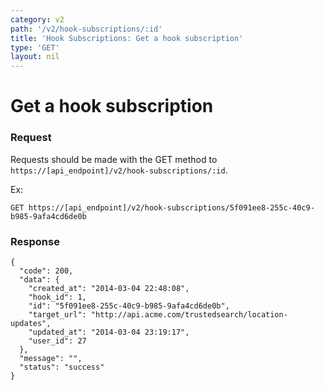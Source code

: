 ```yaml
---
category: v2
path: '/v2/hook-subscriptions/:id'
title: 'Hook Subscriptions: Get a hook subscription'
type: 'GET'
layout: nil
---
```


# Get a hook subscription

### Request
Requests should be made with the GET method to ```https://[api_endpoint]/v2/hook-subscriptions/:id```.

Ex:
```
GET https://[api_endpoint]/v2/hook-subscriptions/5f091ee8-255c-40c9-b985-9afa4cd6de0b
```

### Response

```
{
  "code": 200,
  "data": {
    "created_at": "2014-03-04 22:48:08",
    "hook_id": 1,
    "id": "5f091ee8-255c-40c9-b985-9afa4cd6de0b",
    "target_url": "http://api.acme.com/trustedsearch/location-updates",
    "updated_at": "2014-03-04 23:19:17",
    "user_id": 27
  },
  "message": "",
  "status": "success"
}
```